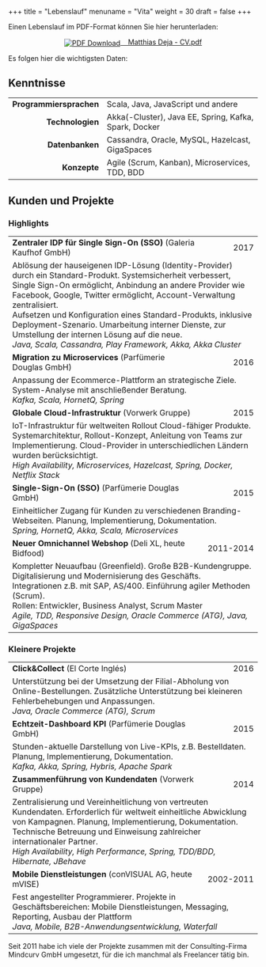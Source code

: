 +++
title = "Lebenslauf"
menuname = "Vita"
weight = 30
draft = false
+++

Einen Lebenslauf im PDF-Format können Sie hier herunterladen:

<a href="/docs/Matthias-Deja-CV-Overview-de.pdf?build={{< buildnumber >}}" style="display: block; text-align: center">
  <img src="/images/pdf.png" alt="PDF Download" style="vertical-align: middle" /> &nbsp;&nbsp; Matthias Deja - CV.pdf
</a>

Es folgen hier die wichtigsten Daten:

## Kenntnisse

<div class="table-wrapper">
  <table>
    <tbody>
      <tr>
        <td align="right"><b>Programmiersprachen</b></td>
        <td>Scala, Java, JavaScript und andere</td>
      </tr>
      <tr>
        <td align="right"><b>Technologien</b></td>
        <td>Akka(-Cluster), Java EE, Spring, Kafka, Spark, Docker</td>
      </tr>
      <tr>
        <td align="right"><b>Datenbanken</b></td>
        <td>Cassandra, Oracle, MySQL, Hazelcast, GigaSpaces</td>
      </tr>
      <tr>
        <td align="right"><b>Konzepte</b></td>
        <td>Agile (Scrum, Kanban), Microservices, TDD, BDD</td>
      </tr>
    </tbody>
  </table>
</div>

## Kunden und Projekte

### Highlights

<div class="table-wrapper">
  <table>
    <tbody>
      <tr> <td><b>Zentraler IDP für Single Sign-On (SSO)</b> (Galeria Kaufhof GmbH)</td> <td align="right">2017</t> </tr>
      <tr>
        <td colspan="2">
          Ablösung der hauseigenen IDP-Lösung (Identity-Provider) durch ein Standard-Produkt.
          Systemsicherheit verbessert, Single Sign-On ermöglicht, Anbindung an andere Provider wie Facebook, Google, Twitter ermöglicht, Account-Verwaltung zentralisiert.<br/>
          Aufsetzen und Konfiguration eines Standard-Produkts, inklusive Deployment-Szenario.
          Umarbeitung interner Dienste, zur Umstellung der internen Lösung auf die neue.<br/>
          <i>Java, Scala, Cassandra, Play Framework, Akka, Akka Cluster</i>
        </td>
      </tr>
      <tr> <td><b>Migration zu Microservices</b> (Parfümerie Douglas GmbH)</td> <td align="right">2016</t> </tr>
      <tr>
        <td colspan="2">
          Anpassung der Ecommerce-Plattform an strategische Ziele.
          System-Analyse mit anschließender Beratung.<br/>
          <i>Kafka, Scala, HornetQ, Spring</i>
        </td>
      </tr>
      <tr> <td><b>Globale Cloud-Infrastruktur</b> (Vorwerk Gruppe)</td> <td align="right">2015</t> </tr>
      <tr>
        <td colspan="2">
          IoT-Infrastruktur für weltweiten Rollout Cloud-fähiger Produkte.
          Systemarchitektur, Rollout-Konzept, Anleitung von Teams zur Implementierung.
          Cloud-Provider in unterschiedlichen Ländern wurden berücksichtigt.<br/>
          <i>High Availability, Microservices, Hazelcast, Spring, Docker, Netflix Stack</i>
        </td>
      </tr>
      <tr> <td><b>Single-Sign-On (SSO)</b> (Parfümerie Douglas GmbH)</td> <td align="right">2015</t> </tr>
      <tr>
        <td colspan="2">
          Einheitlicher Zugang für Kunden zu verschiedenen Branding-Webseiten.
          Planung, Implementierung, Dokumentation.<br/>
          <i>Spring, HornetQ, Akka, Scala, Microservices</i>
        </td>
      </tr>
      <tr> <td><b>Neuer Omnichannel Webshop</b> (Deli XL, heute Bidfood)</td> <td align="right">2011-2014</t> </tr>
      <tr>
        <td colspan="2">
          Kompletter Neuaufbau (Greenfield).
          Große B2B-Kundengruppe.
          Digitalisierung und Modernisierung des Geschäfts.<br/>
          Integrationen z.B. mit SAP, AS/400.
          Einführung agiler Methoden (Scrum).<br/>
          Rollen: Entwickler, Business Analyst, Scrum Master<br/>
          <i>Agile, TDD, Responsive Design, Oracle Commerce (ATG), Java, GigaSpaces</i>
        </td>
      </tr>
    </tbody>
  </table>
</div>

### Kleinere Projekte

<div class="table-wrapper">
  <table>
    <tbody>
      <tr> <td><b>Click&Collect</b> (El Corte Inglés)</td> <td align="right">2016</td> </tr>
      <tr>
        <td colspan="2">
          Unterstützung bei der Umsetzung der Filial-Abholung von Online-Bestellungen.
          Zusätzliche Unterstützung bei kleineren Fehlerbehebungen und Anpassungen.<br/>
          <i>Java, Oracle Commerce (ATG), Scrum</i>
        </td>
      </tr>
      <tr> <td><b>Echtzeit-Dashboard KPI</b> (Parfümerie Douglas GmbH)</td> <td align="right">2015</td> </tr>
      <tr>
        <td colspan="2">
          Stunden-aktuelle Darstellung von Live-KPIs, z.B. Bestelldaten.
          Planung, Implementierung, Dokumentation.<br/>
          <i>Kafka, Akka, Spring, Hybris, Apache Spark</i>
        </td>
      </tr>
      <tr> <td><b>Zusammenführung von Kundendaten</b> (Vorwerk Gruppe)</td> <td align="right">2014</td> </tr>
      <tr>
        <td colspan="2">
          Zentralisierung und Vereinheitlichung von vertreuten Kundendaten.
          Erforderlich für weltweit einheitliche Abwicklung von Kampagnen.
          Planung, Implementierung, Dokumentation.
          Technische Betreuung und Einweisung zahlreicher internationaler Partner.<br/>
          <i>High Availability, High Performance, Spring, TDD/BDD, Hibernate, JBehave</i>
        </td>
      </tr>
      <tr> <td><b>Mobile Dienstleistungen</b> (conVISUAL AG, heute mVISE)</td> <td align="right">2002-2011</td> </tr>
      <tr>
        <td colspan="2">
          Fest angestellter Programmierer.
          Projekte in Geschäftsbereichen: Mobile Dienstleistungen, Messaging, Reporting, Ausbau der Plattform<br/>
          <i>Java, Mobile, B2B-Anwendungsentwicklung, Waterfall</i>
        </td>
      </tr>
    </tbody>
  </table>
</div>

Seit 2011 habe ich viele der Projekte zusammen mit der Consulting-Firma Mindcurv GmbH umgesetzt, für die ich manchmal als Freelancer tätig bin.
